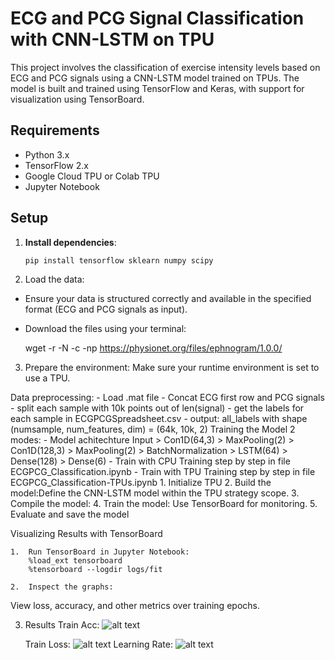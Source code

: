 # ECG and PCG Signal Classification with CNN-LSTM on TPU

This project involves the classification of exercise intensity levels based on ECG and PCG signals using a CNN-LSTM model trained on TPUs. The model is built and trained using TensorFlow and Keras, with support for visualization using TensorBoard.

## Requirements

- Python 3.x
- TensorFlow 2.x
- Google Cloud TPU or Colab TPU
- Jupyter Notebook

## Setup

1. **Install dependencies**:
   ```bash
   pip install tensorflow sklearn numpy scipy


2.	Load the data:
- Ensure your data is structured correctly and available in the specified format (ECG and PCG signals as input).

- Download the files using your terminal:

    wget -r -N -c -np https://physionet.org/files/ephnogram/1.0.0/

3.	Prepare the environment:
Make sure your runtime environment is set to use a TPU.

Data preprocessing:
    - Load .mat file
    - Concat ECG first row and PCG signals
    - split each sample with 10k points out of len(signal)
    - get the labels for each sample in ECGPCGSpreadsheet.csv
    - output: all_labels with shape (numsample, num_features, dim) = (64k, 10k, 2)
Training the Model 2 modes:
    - Model achitechture
            Input > Con1D(64,3) > MaxPooling(2) > Con1D(128,3) > MaxPooling(2) > BatchNormalization > LSTM(64) > Dense(128) > Dense(6)
    - Train with CPU
        Training step by step in file ECGPCG_Classification.ipynb
    - Train with TPU
        Training step by step in file ECGPCG_Classification-TPUs.ipynb
            1.	Initialize TPU
            2.  Build the model:Define the CNN-LSTM model within the TPU strategy scope.
            3.	Compile the model:
            4.	Train the model: Use TensorBoard for monitoring.
            5.	Evaluate and save the model


Visualizing Results with TensorBoard

	1.	Run TensorBoard in Jupyter Notebook:
        %load_ext tensorboard
        %tensorboard --logdir logs/fit

	2.	Inspect the graphs:
View loss, accuracy, and other metrics over training epochs.

3. Results
    Train Acc:
        ![alt text](epoch_accuracy.svg)
    
    Train Loss:
        ![alt text](epoch_loss.svg)
    Learning Rate:
        ![alt text](epoch_learning_rate.svg)
